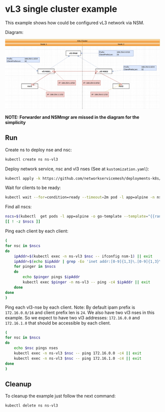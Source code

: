 # vL3 single cluster example

This example shows how could be configured vL3 network via NSM.

Diagram: 

![NSM vL3 Diagram](./diagram.png "NSM Authorize Scheme")

**NOTE: Forwarder and NSMmgr are missed in the diagram for the simplicity**


## Run

Create ns to deploy nse and nsc:
```bash
kubectl create ns ns-vl3
```

Deploy network service, nsc and vl3 nses (See at `kustomization.yaml`):
```bash
kubectl apply -k https://github.com/networkservicemesh/deployments-k8s/examples/features/vl3-basic?ref=1a63c0291e92e8c93ed67df9a0677e70c8dd8df0
```

Wait for clients to be ready:
```bash
kubectl wait --for=condition=ready --timeout=2m pod -l app=alpine -n ns-vl3
```

Find all nscs:
```bash
nscs=$(kubectl  get pods -l app=alpine -o go-template --template="{{range .items}}{{.metadata.name}} {{end}}" -n ns-vl3)
[[ ! -z $nscs ]]
```

Ping each client by each client:
```bash
(
for nsc in $nscs 
do
    ipAddr=$(kubectl exec -n ns-vl3 $nsc -- ifconfig nsm-1) || exit
    ipAddr=$(echo $ipAddr | grep -Eo 'inet addr:[0-9]{1,3}\.[0-9]{1,3}\.[0-9]{1,3}\.[0-9]{1,3}'| cut -c 11-)
    for pinger in $nscs
    do
        echo $pinger pings $ipAddr
        kubectl exec $pinger -n ns-vl3 -- ping -c4 $ipAddr || exit
    done
done
)
```

Ping each vl3-nse by each client.
Note: By default ipam prefix is `172.16.0.0/16` and client prefix len is `24`. We also have two vl3 nses in this example. So we expect to have two vl3 addresses: `172.16.0.0` and `172.16.1.0` that should be accessible by each client.
```bash
(
for nsc in $nscs 
do
    echo $nsc pings nses
    kubectl exec -n ns-vl3 $nsc -- ping 172.16.0.0 -c4 || exit
    kubectl exec -n ns-vl3 $nsc -- ping 172.16.1.0 -c4 || exit
done
)
```

## Cleanup

To cleanup the example just follow the next command:
```bash
kubectl delete ns ns-vl3
```
